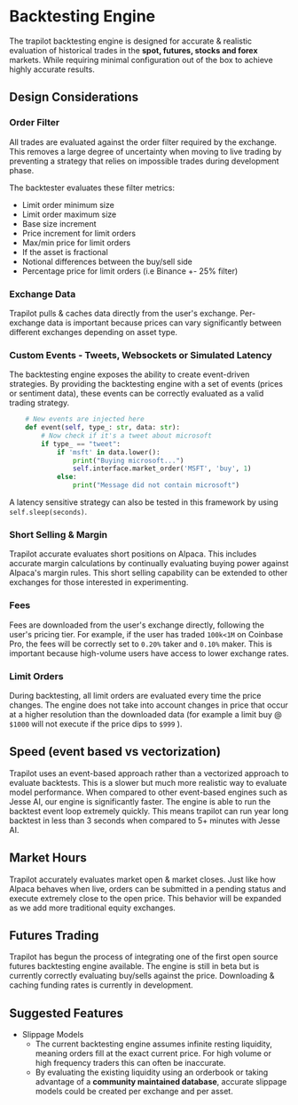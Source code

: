 # Backtesting Engine

The trapilot backtesting engine is designed for accurate & realistic evaluation of historical trades in the **spot, futures, stocks and forex** markets. While requiring minimal configuration out of the box to achieve highly accurate results.

## Design Considerations

### Order Filter

All trades are evaluated against the order filter required by the exchange. This removes a large degree of uncertainty when moving to live trading by preventing a strategy that relies on impossible trades during development phase.

The backtester evaluates these filter metrics:

- Limit order minimum size
- Limit order maximum size
- Base size increment
- Price increment for limit orders
- Max/min price for limit orders
- If the asset is fractional
- Notional differences between the buy/sell side
- Percentage price for limit orders (i.e Binance +- 25% filter)

### Exchange Data

Trapilot pulls & caches data directly from the user's exchange. Per-exchange data is important because prices can vary significantly between different exchanges depending on asset type.

### Custom Events - Tweets, Websockets or Simulated Latency

The backtesting engine exposes the ability to create event-driven strategies. By providing the backtesting engine with a set of events (prices or sentiment data), these events can be correctly evaluated as a valid trading strategy.

```python
    # New events are injected here
    def event(self, type_: str, data: str):
        # Now check if it's a tweet about microsoft
        if type_ == "tweet":
            if 'msft' in data.lower():
                print("Buying microsoft...")
                self.interface.market_order('MSFT', 'buy', 1)
            else:
                print("Message did not contain microsoft")
```

A latency sensitive strategy can also be tested in this framework by using `self.sleep(seconds)`.

### Short Selling & Margin

Trapilot accurate evaluates short positions on Alpaca. This includes accurate margin calculations by continually evaluating buying power against Alpaca's margin rules. This short selling capability can be extended to other exchanges for those interested in experimenting.

### Fees

Fees are downloaded from the user's exchange directly, following the user's pricing tier. For example, if the user has traded `100k<1M` on Coinbase Pro, the fees will be correctly set to `0.20%` taker and `0.10%` maker. This is important because high-volume users have access to lower exchange rates.

### Limit Orders

During backtesting, all limit orders are evaluated every time the price changes. The engine does not take into account changes in price that occur at a higher resolution than the downloaded data (for example a limit buy @ `$1000` will not execute if the price dips to `$999` ).

## Speed (event based vs vectorization)

Trapilot uses an event-based approach rather than a vectorized approach to evaluate backtests. This is a slower but much more realistic way to evaluate model performance. When compared to other event-based engines such as Jesse AI, our engine is significantly faster. The engine is able to run the backtest event loop extremely quickly. This means trapilot can run year long backtest in less than 3 seconds when compared to 5+ minutes with Jesse AI.

## Market Hours

Trapilot accurately evaluates market open & market closes. Just like how Alpaca behaves when live, orders can be submitted in a pending status and execute extremely close to the open price. This behavior will be expanded as we add more traditional equity exchanges.

## Futures Trading

Trapilot has begun the process of integrating one of the first open source futures backtesting engine available. The engine is still in beta but is currently correctly evaluating buy/sells against the price. Downloading & caching funding rates is currently in development.

## Suggested Features

- Slippage Models
  - The current backtesting engine assumes infinite resting liquidity, meaning orders fill at the exact current price. For high volume or high frequency traders this can often be inaccurate.
  - By evaluating the existing liquidity using an orderbook or taking advantage of a **community maintained database**, accurate slippage models could be created per exchange and per asset.
